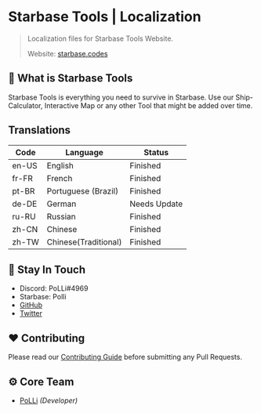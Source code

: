 # Starbase Tools | Localization

> Localization files for Starbase Tools Website.
>
> Website: [starbase.codes](https://starbase.codes)

## 📌 What is Starbase Tools

Starbase Tools is everything you need to survive in Starbase. Use our Ship-Calculator, Interactive Map or
any other Tool that might be added over time.

## Translations

| Code  | Language             | Status       |
| ----- | -------------------- | ------------ |
| en-US | English              | Finished     |
| fr-FR | French               | Finished     |
| pt-BR | Portuguese (Brazil)  | Finished     |
| de-DE | German               | Needs Update |
| ru-RU | Russian              | Finished     |
| zh-CN | Chinese              | Finished     |
| zh-TW | Chinese(Traditional) | Finished     |


## 🤔 Stay In Touch

-   Discord: PoLLi#4969
-   Starbase: Polli
-   [GitHub](https://github.com/poLLi)
-   [Twitter](https://twitter.com/JL_PoLLi)

## ❤️ Contributing

Please read our [Contributing Guide](./CONTRIBUTING.md) before submitting any Pull Requests.

## ⚙️ Core Team

-   [PoLLi](https://github.com/poLLi) _(Developer)_
